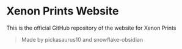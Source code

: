 # Xenon Prints Website
This is the official GitHub repository of the website for Xenon Prints 

> Made by pickasaurus10 and snowflake-obsidian
